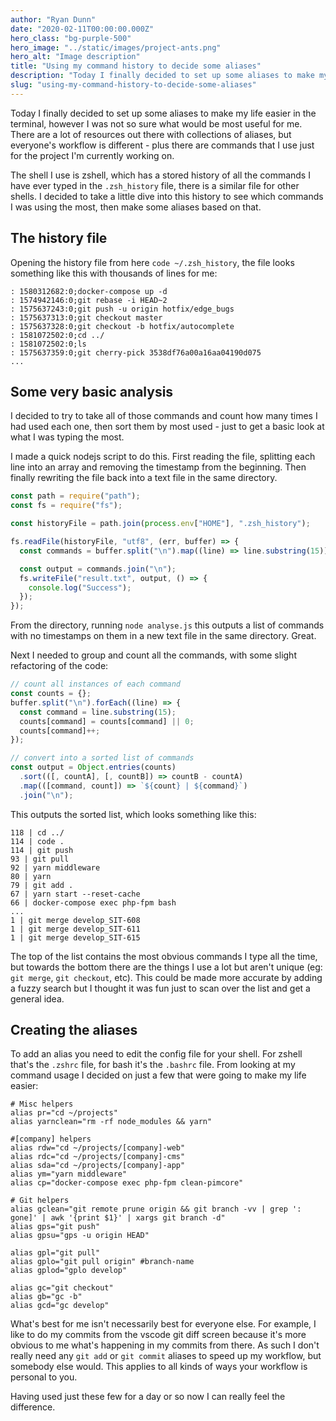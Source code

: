 ```yaml
---
author: "Ryan Dunn"
date: "2020-02-11T00:00:00.000Z"
hero_class: "bg-purple-500"
hero_image: "../static/images/project-ants.png"
hero_alt: "Image description"
title: "Using my command history to decide some aliases"
description: "Today I finally decided to set up some aliases to make my life easier in the terminal, however I was not so sure what would be most useful for me."
slug: "using-my-command-history-to-decide-some-aliases"
---
```


Today I finally decided to set up some aliases to make my life easier in the terminal, however I was not so sure what would be most useful for me. There are a lot of resources out there with collections of aliases, but everyone's workflow is different - plus there are commands that I use just for the project I'm currently working on.

The shell I use is zshell, which has a stored history of all the commands I have ever typed in the `.zsh_history` file, there is a similar file for other shells. I decided to take a little dive into this history to see which commands I was using the most, then make some aliases based on that.

## The history file

Opening the history file from here `code ~/.zsh_history`, the file looks something like this with thousands of lines for me:

```
: 1580312682:0;docker-compose up -d
: 1574942146:0;git rebase -i HEAD~2
: 1575637243:0;git push -u origin hotfix/edge_bugs
: 1575637313:0;git checkout master
: 1575637328:0;git checkout -b hotfix/autocomplete
: 1581072502:0;cd ../
: 1581072502:0;ls
: 1575637359:0;git cherry-pick 3538df76a00a16aa04190d075
...
```

## Some very basic analysis

I decided to try to take all of those commands and count how many times I had used each one, then sort them by most used - just to get a basic look at what I was typing the most.

I made a quick nodejs script to do this. First reading the file, splitting each line into an array and removing the timestamp from the beginning. Then finally rewriting the file back into a text file in the same directory.

```javascript
const path = require("path");
const fs = require("fs");

const historyFile = path.join(process.env["HOME"], ".zsh_history");

fs.readFile(historyFile, "utf8", (err, buffer) => {
  const commands = buffer.split("\n").map((line) => line.substring(15));

  const output = commands.join("\n");
  fs.writeFile("result.txt", output, () => {
    console.log("Success");
  });
});
```

From the directory, running `node analyse.js` this outputs a list of commands with no timestamps on them in a new text file in the same directory. Great.

Next I needed to group and count all the commands, with some slight refactoring of the code:

```javascript
// count all instances of each command
const counts = {};
buffer.split("\n").forEach((line) => {
  const command = line.substring(15);
  counts[command] = counts[command] || 0;
  counts[command]++;
});

// convert into a sorted list of commands
const output = Object.entries(counts)
  .sort(([, countA], [, countB]) => countB - countA)
  .map(([command, count]) => `${count} | ${command}`)
  .join("\n");
```

This outputs the sorted list, which looks something like this:

```
118 | cd ../
114 | code .
114 | git push
93 | git pull
92 | yarn middleware
80 | yarn
79 | git add .
67 | yarn start --reset-cache
66 | docker-compose exec php-fpm bash
...
1 | git merge develop_SIT-608
1 | git merge develop_SIT-611
1 | git merge develop_SIT-615
```

The top of the list contains the most obvious commands I type all the time, but towards the bottom there are the things I use a lot but aren't unique (eg: `git merge`, `git checkout`, etc). This could be made more accurate by adding a fuzzy search but I thought it was fun just to scan over the list and get a general idea.

## Creating the aliases

To add an alias you need to edit the config file for your shell. For zshell that's the `.zshrc` file, for bash it's the `.bashrc` file. From looking at my command usage I decided on just a few that were going to make my life easier:

```shell
# Misc helpers
alias pr="cd ~/projects"
alias yarnclean="rm -rf node_modules && yarn"

#[company] helpers
alias rdw="cd ~/projects/[company]-web"
alias rdc="cd ~/projects/[company]-cms"
alias sda="cd ~/projects/[company]-app"
alias ym="yarn middleware"
alias cp="docker-compose exec php-fpm clean-pimcore"

# Git helpers
alias gclean="git remote prune origin && git branch -vv | grep ': gone]' | awk '{print $1}' | xargs git branch -d"
alias gps="git push"
alias gpsu="gps -u origin HEAD"

alias gpl="git pull"
alias gplo="git pull origin" #branch-name
alias gplod="gplo develop"

alias gc="git checkout"
alias gb="gc -b"
alias gcd="gc develop"
```

What's best for me isn't necessarily best for everyone else. For example, I like to do my commits from the vscode git diff screen because it's more obvious to me what's happening in my commits from there. As such I don't really need any `git add` or `git commit` aliases to speed up my workflow, but somebody else would. This applies to all kinds of ways your workflow is personal to you.

Having used just these few for a day or so now I can really feel the difference.
